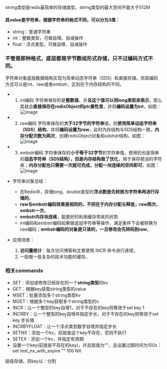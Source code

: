 string类型是redis最简单的存储类型，string类型的最大空间不能大于512M
#### 其value是字符串，根据字符串的格式不同，可以分为3类：
- string：普通字符串
- int：整数类型，可做自增、自减操作
- float：浮点类型，可做自增、自减操作

### 不管是那种格式，底层都是字节数组形式存储，只不过编码方式不同。

字符串对象底层数据结构实现为简单动态字符串（SDS）和直接存储，但其编码方式可以是int、raw或者embstr，区别在于内存结构的不同。
* 1. int编码
字符串保存的是**整数值**，并**且这个值可以用long类型来表示**，那么其就会**直接保存在redisObject的ptr属性里**，并将**编码设置为int**，如图：<br/>
![image](https://user-images.githubusercontent.com/87458342/132519704-605f9566-20c2-45c4-b5a3-23faad04d111.png)

* 2. raw编码
字符串保存的**大于32字节的字符串**值，则**使用简单动态字符串（SDS）结构**，并将**编码设置为raw**，此时内存结构与SDS结构一致，**内存分配次数为两次**，创建redisObject对象和sdshdr结构，如图：<br/>
![image](https://user-images.githubusercontent.com/87458342/132519802-72780b33-00a3-440a-a036-169675c1a079.png)

* 3. embstr编码
字符串保存的**小于等于32字节**的字符串值，使用的也是简单的**动态字符串（SDS结构），但是内存结构做了优化**，用于保存顿消的字符串；**内存分配也只需要一次就可完成，分配一块连续的空间即可**，如图：<br/>
![image](https://user-images.githubusercontent.com/87458342/132519975-152ef3c0-f2e8-4bdb-94f0-15d80070b8d1.png)

* 字符串对象总结：
   * 在Redis中，存储long、double类型的**浮点数是先转换为字符串再进行存储的**。
   * **raw与embstr编码效果是相同的，不同在于内存分配与释放，raw两次，embstr一次**。
   * **embstr内存块连续**，能更好的利用缓存带来的优势
   * int编码和embstr编码如果做追加字符串等操作，满足条件下会被转换为raw编码；**embstr编码的对象是只读的，一旦修改会先转码到raw**。
 
* 应用场景：
   1. **访问量统计**：每次访问博客和文章使用 INCR 命令进行递增。
   2. 一般做一些复杂的技术功能的缓存。


### 相关commands
- SET：添加或修改已经存在的一个**string类型**的kv
- GET：根据key获取string类型的value
- MSET：批量添加多个string类型kv
- MGET：根据多个key获取多个string类型的v
- INCR：让一个整型的key自增1，对于不存在的key则等效于set key 1
- INCRBY：让一个整型的key自增并指定步长，对于不存在的key则等效于set key 步长值
- INCRBYFLOAT：让一个浮点类型数字自增并指定步长
- SETNX：添加一个kv，前提是这个key不存在，否则不执行
- SETEX：添加一个kv，并指定有效期
- 设置一个key(前提是不存在的key)，并且赋值为""，且设置过期时间为100s：  set test_nx_with_expire "" 100 NX


层级存储，将key以：分割
